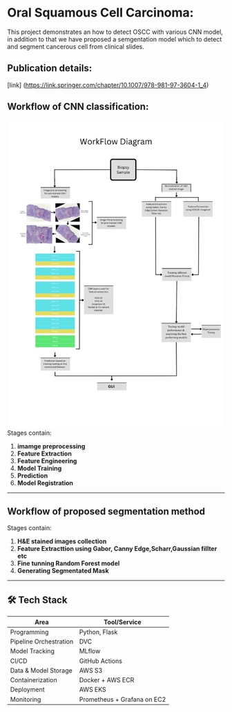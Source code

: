 # Oral Squamous Cell Carcinoma:
This project demonstrates an how to detect OSCC with various CNN model, in addition to that we have proposed a semgentation model which to detect and segment cancerous cell from clinical slides.

## Publication details:
[link] (https://link.springer.com/chapter/10.1007/978-981-97-3604-1_4)


## Workflow of CNN classification:
![Workflow](images/overview1.png "Workflow")
Stages contain:
1. **imamge preprocessing**
2. **Feature Extraction**
3. **Feature Engineering**
4. **Model Training**
5. **Prediction**
6. **Model Registration**

---

## Workflow of proposed segmentation method
Stages contain:
1. **H&E stained images collection**
2. **Feature Extracttion using Gabor, Canny Edge,Scharr,Gaussian fillter etc**
3. **Fine tunning Random Forest model**
4. **Generating Segmentated Mask**
---


## 🛠 Tech Stack

| Area | Tool/Service |
|------|--------------|
| Programming | Python, Flask |
| Pipeline Orchestration | DVC |
| Model Tracking | MLflow |
| CI/CD | GitHub Actions |
| Data & Model Storage | AWS S3 |
| Containerization | Docker + AWS ECR |
| Deployment | AWS EKS |
| Monitoring | Prometheus + Grafana on EC2 |
